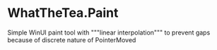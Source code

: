 # WhatTheTea.Paint

Simple WinUI paint tool with """linear interpolation""" to prevent gaps because of discrete nature of PointerMoved
